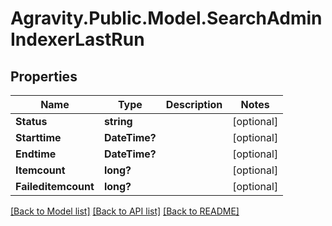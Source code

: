 # Agravity.Public.Model.SearchAdminIndexerLastRun

## Properties

Name | Type | Description | Notes
------------ | ------------- | ------------- | -------------
**Status** | **string** |  | [optional] 
**Starttime** | **DateTime?** |  | [optional] 
**Endtime** | **DateTime?** |  | [optional] 
**Itemcount** | **long?** |  | [optional] 
**Faileditemcount** | **long?** |  | [optional] 

[[Back to Model list]](../README.md#documentation-for-models) [[Back to API list]](../README.md#documentation-for-api-endpoints) [[Back to README]](../README.md)

